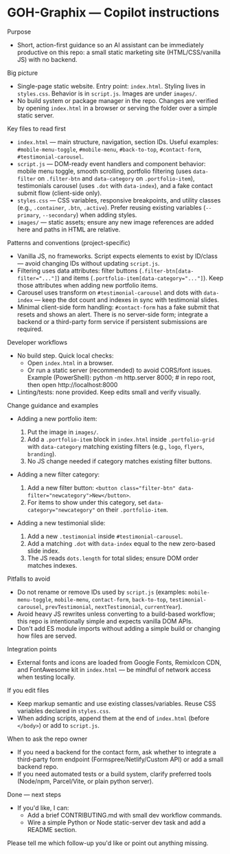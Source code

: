 <!--
Guidance for AI coding agents working on the GOH-Graphix static site.
Keep this short and focused: reference concrete files, IDs, data attributes and common tasks.
-->

# GOH-Graphix — Copilot instructions

Purpose
- Short, action-first guidance so an AI assistant can be immediately productive on this repo: a small static marketing site (HTML/CSS/vanilla JS) with no backend.

Big picture
- Single-page static website. Entry point: `index.html`. Styling lives in `styles.css`. Behavior is in `script.js`. Images are under `images/`.
- No build system or package manager in the repo. Changes are verified by opening `index.html` in a browser or serving the folder over a simple static server.

Key files to read first
- `index.html` — main structure, navigation, section IDs. Useful examples: `#mobile-menu-toggle`, `#mobile-menu`, `#back-to-top`, `#contact-form`, `#testimonial-carousel`.
- `script.js` — DOM-ready event handlers and component behavior: mobile menu toggle, smooth scrolling, portfolio filtering (uses `data-filter` on `.filter-btn` and `data-category` on `.portfolio-item`), testimonials carousel (uses `.dot` with `data-index`), and a fake contact submit flow (client-side only).
- `styles.css` — CSS variables, responsive breakpoints, and utility classes (e.g., `.container`, `.btn`, `.active`). Prefer reusing existing variables (`--primary`, `--secondary`) when adding styles.
- `images/` — static assets; ensure any new image references are added here and paths in HTML are relative.

Patterns and conventions (project-specific)
- Vanilla JS, no frameworks. Script expects elements to exist by ID/class — avoid changing IDs without updating `script.js`.
- Filtering uses data attributes: filter buttons (`.filter-btn[data-filter="..."]`) and items (`.portfolio-item[data-category="..."]`). Keep those attributes when adding new portfolio items.
- Carousel uses transform on `#testimonial-carousel` and dots with `data-index` — keep the dot count and indexes in sync with testimonial slides.
- Minimal client-side form handling: `#contact-form` has a fake submit that resets and shows an alert. There is no server-side form; integrate a backend or a third-party form service if persistent submissions are required.

Developer workflows
- No build step. Quick local checks:
  - Open `index.html` in a browser.
  - Or run a static server (recommended) to avoid CORS/font issues. Example (PowerShell):
    python -m http.server 8000; # in repo root, then open http://localhost:8000
- Linting/tests: none provided. Keep edits small and verify visually.

Change guidance and examples
- Adding a new portfolio item:
  1. Put the image in `images/`.
  2. Add a `.portfolio-item` block in `index.html` inside `.portfolio-grid` with `data-category` matching existing filters (e.g., `logo`, `flyers`, `branding`).
  3. No JS change needed if category matches existing filter buttons.

- Adding a new filter category:
  1. Add a new filter button: `<button class="filter-btn" data-filter="newcategory">New</button>`.
  2. For items to show under this category, set `data-category="newcategory"` on their `.portfolio-item`.

- Adding a new testimonial slide:
  1. Add a new `.testimonial` inside `#testimonial-carousel`.
  2. Add a matching `.dot` with `data-index` equal to the new zero-based slide index.
  3. The JS reads `dots.length` for total slides; ensure DOM order matches indexes.

Pitfalls to avoid
- Do not rename or remove IDs used by `script.js` (examples: `mobile-menu-toggle`, `mobile-menu`, `contact-form`, `back-to-top`, `testimonial-carousel`, `prevTestimonial`, `nextTestimonial`, `currentYear`).
- Avoid heavy JS rewrites unless converting to a build-based workflow; this repo is intentionally simple and expects vanilla DOM APIs.
- Don't add ES module imports without adding a simple build or changing how files are served.

Integration points
- External fonts and icons are loaded from Google Fonts, RemixIcon CDN, and FontAwesome kit in `index.html` — be mindful of network access when testing locally.

If you edit files
- Keep markup semantic and use existing classes/variables. Reuse CSS variables declared in `styles.css`.
- When adding scripts, append them at the end of `index.html` (before `</body>`) or add to `script.js`.

When to ask the repo owner
- If you need a backend for the contact form, ask whether to integrate a third-party form endpoint (Formspree/Netlify/Custom API) or add a small backend repo.
- If you need automated tests or a build system, clarify preferred tools (Node/npm, Parcel/Vite, or plain python server).

Done — next steps
- If you'd like, I can:
  - Add a brief CONTRIBUTING.md with small dev workflow commands.
  - Wire a simple Python or Node static-server dev task and add a README section.

Please tell me which follow-up you'd like or point out anything missing.
